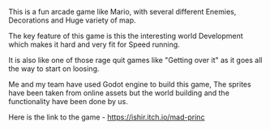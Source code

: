 This is a fun arcade game like Mario, with several different Enemies, Decorations and Huge variety of map.

The key feature of this game is this the interesting world Development which makes it hard and very fit for Speed running.

It is also like one of those rage quit games like "Getting over it" as it goes all the way to start on loosing.

Me and my team have used Godot engine to build this game, The sprites have been taken from online assets but the world building and the functionality have been done by us.

Here is the link to the game - https://ishir.itch.io/mad-princ
